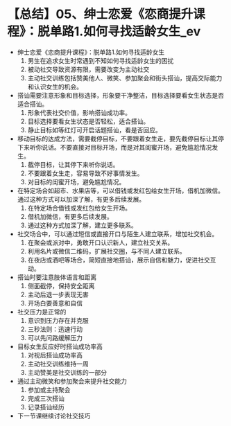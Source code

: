 # 【总结】05、绅士恋爱《恋商提升课程》：脱单路1.如何寻找适龄女生_ev

-   绅士恋爱《恋商提升课程》：脱单路1.如何寻找适龄女生
    1.  男生在追求女生时常遇到不知如何寻找适龄女生的困扰
    2.  被动社交导致资源有限，需要改变为主动社交
    3.  主动社交训练包括赞美他人、微笑、参加聚会和街头搭讪，提高交际能力和认识女生的机会。
-   搭讪需要注意形象和目标选择，形象要干净整洁，目标选择要看女生状态是否适合搭讪。
    1.  形象代表社交价值，影响搭讪成功率。
    2.  目标选择要看女生状态是否轻松，适合搭讪。
    3.  静止目标如等红灯可开启话题搭讪，看是否回应。
-   移动目标的达成方法，需要截停目标，不要跟着女生走，要先截停目标让其停下来听你说话。不要直接对目标开场，而是对其闺蜜开场，避免尴尬情况发生。
    1.  截停目标，让其停下来听你说话。
    2.  不要跟着女生走，容易导致不好事情发生。
    3.  对目标的闺蜜开场，避免尴尬情况。
-   在特定场合如超市、水果店等，可以借钱或发红包给女生开场，借机加微信。通过这种方式可以加深了解，有更多后续发展。
    1.  在特定场合借钱或发红包给女生开场。
    2.  借机加微信，有更多后续发展。
    3.  通过这种方式加深了解，建立更多联系。
-   社交场合中，可以通过短信或直接开口与陌生人建立联系，增加社交机会。
    1.  在聚会或派对中，勇敢开口认识新人，建立社交关系。
    2.  利用名片或微信二维码，扩展社交圈，与不同人建立联系。
    3.  在夜店或酒吧等场合，简短直接地搭讪，展示自信和魅力，促进社交互动。
-   搭讪时要注意肢体语言和距离
    1.  侧面截停，保持安全距离
    2.  主动后退一步表现无害
    3.  开场白要善意和自信
-   社交压力是正常的
    1.  意识到压力存在并克服
    2.  三秒法则：迅速行动
    3.  可以先问路缓解压力
-   目标女生反应好时搭讪成功率高
    1.  对视后搭讪成功率高
    2.  主动社交训练维持一周
    3.  主动赞美是社交训练的一部分
-   通过主动微笑和参加聚会来提升社交能力
    1.  参加或主持聚会
    2.  完成三次搭讪
    3.  记录搭讪经历
-   下一节课继续讨论社交技巧
